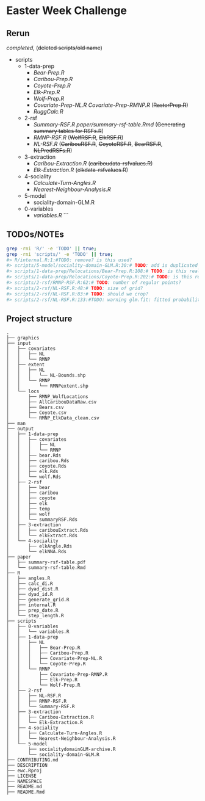 
<!-- README.md is generated from README.Rmd. Please edit that file -->

# Easter Week Challenge

## Rerun

*completed*, (~~deleted scripts/old name~~)

  - scripts
      - 1-data-prep
          - *Bear-Prep.R*
          - *Caribou-Prep.R*
          - *Coyote-Prep.R*
          - *Elk-Prep.R*
          - *Wolf-Prep.R*
          - *Covariate-Prep-NL.R* *Covariate-Prep-RMNP.R*
            (~~RasterPrep.R~~)
          - *RuggCalc.R*
      - 2-rsf
          - *Summary-RSF.R* *paper/summary-rsf-table.Rmd* (~~Generating
            summary tables for RSFs.R~~)
          - *RMNP-RSF.R* (~~WolfRSF.R~~, ~~ElkRSF.R~~)
          - *NL-RSF.R* (~~CaribouRSF.R~~, ~~CoyoteRSF.R~~,
            ~~BearRSF.R~~, ~~NLPredRSFs.R~~)
      - 3-extraction
          - *Caribou-Extraction.R* (~~cariboudata-rsfvalues.R~~)
          - *Elk-Extraction.R* (~~elkdata-rsfvalues.R~~)
      - 4-sociality
          - *Calculate-Turn-Angles.R*
          - *Nearest-Neighbour-Analysis.R*
      - 5-model
          - sociality-domain-GLM.R
      - 0-variables
          - *variables.R* \`\`\`

## TODOs/NOTEs

``` bash
grep -rni 'R/' -e 'TODO' || true;
grep -rni 'scripts/' -e 'TODO' || true;
#> R/internal.R:1:#TODO: remove? is this used?
#> scripts/5-model/sociality-domain-GLM.R:30:# TODO: add is duplicated column
#> scripts/1-data-prep/Relocations/Bear-Prep.R:108:# TODO: is this really the step length threshold?? 
#> scripts/1-data-prep/Relocations/Coyote-Prep.R:202:# TODO: is this really the step length threshold?? 
#> scripts/2-rsf/RMNP-RSF.R:62:# TODO: number of regular points?
#> scripts/2-rsf/NL-RSF.R:48:# TODO: size of grid?
#> scripts/2-rsf/NL-RSF.R:83:# TODO: should we crop?
#> scripts/2-rsf/NL-RSF.R:133:#TODO: warning glm.fit: fitted probabilities numerically 0 or 1 occurred  (bear winter, caribou winter)
```

## Project structure

    .
    ├── graphics
    ├── input
    │   ├── covariates
    │   │   ├── NL
    │   │   └── RMNP
    │   ├── extent
    │   │   ├── NL
    │   │   │   └── NL-Bounds.shp
    │   │   └── RMNP
    │   │       └── RMNPextent.shp
    │   └── locs
    │       ├── RMNP_WolfLocations
    │       ├── AllCaribouDataRaw.csv
    │       ├── Bears.csv
    │       ├── Coyote.csv
    │       └── RMNP_ElkData_clean.csv
    ├── man
    ├── output
    │   ├── 1-data-prep
    │   │   ├── covariates
    │   │   │   ├── NL
    │   │   │   └── RMNP
    │   │   ├── bear.Rds
    │   │   ├── caribou.Rds
    │   │   ├── coyote.Rds
    │   │   ├── elk.Rds
    │   │   └── wolf.Rds
    │   ├── 2-rsf
    │   │   ├── bear
    │   │   ├── caribou
    │   │   ├── coyote
    │   │   ├── elk
    │   │   ├── temp
    │   │   ├── wolf
    │   │   └── summaryRSF.Rds
    │   ├── 3-extraction
    │   │   ├── caribouExtract.Rds
    │   │   └── elkExtract.Rds
    │   └── 4-sociality
    │       ├── elkAngle.Rds
    │       └── elkNNA.Rds
    ├── paper
    │   ├── summary-rsf-table.pdf
    │   └── summary-rsf-table.Rmd
    ├── R
    │   ├── angles.R
    │   ├── calc_di.R
    │   ├── dyad_dist.R
    │   ├── dyad_id.R
    │   ├── generate_grid.R
    │   ├── internal.R
    │   ├── prep_date.R
    │   └── step_length.R
    ├── scripts
    │   ├── 0-variables
    │   │   └── variables.R
    │   ├── 1-data-prep
    │   │   ├── NL
    │   │   │   ├── Bear-Prep.R
    │   │   │   ├── Caribou-Prep.R
    │   │   │   ├── Covariate-Prep-NL.R
    │   │   │   └── Coyote-Prep.R
    │   │   └── RMNP
    │   │       ├── Covariate-Prep-RMNP.R
    │   │       ├── Elk-Prep.R
    │   │       └── Wolf-Prep.R
    │   ├── 2-rsf
    │   │   ├── NL-RSF.R
    │   │   ├── RMNP-RSF.R
    │   │   └── Summary-RSF.R
    │   ├── 3-extraction
    │   │   ├── Caribou-Extraction.R
    │   │   └── Elk-Extraction.R
    │   ├── 4-sociality
    │   │   ├── Calculate-Turn-Angles.R
    │   │   └── Nearest-Neighbour-Analysis.R
    │   └── 5-model
    │       ├── socialitydomainGLM-archive.R
    │       └── sociality-domain-GLM.R
    ├── CONTRIBUTING.md
    ├── DESCRIPTION
    ├── ewc.Rproj
    ├── LICENSE
    ├── NAMESPACE
    ├── README.md
    ├── README.Rmd
